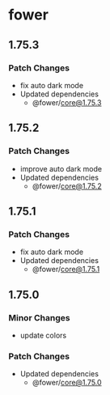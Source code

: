 # fower

## 1.75.3

### Patch Changes

- fix auto dark mode
- Updated dependencies
  - @fower/core@1.75.3

## 1.75.2

### Patch Changes

- improve auto dark mode
- Updated dependencies
  - @fower/core@1.75.2

## 1.75.1

### Patch Changes

- fix auto dark mode
- Updated dependencies
  - @fower/core@1.75.1

## 1.75.0

### Minor Changes

- update colors

### Patch Changes

- Updated dependencies
  - @fower/core@1.75.0

